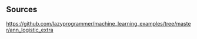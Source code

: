 ## Sources
https://github.com/lazyprogrammer/machine_learning_examples/tree/master/ann_logistic_extra